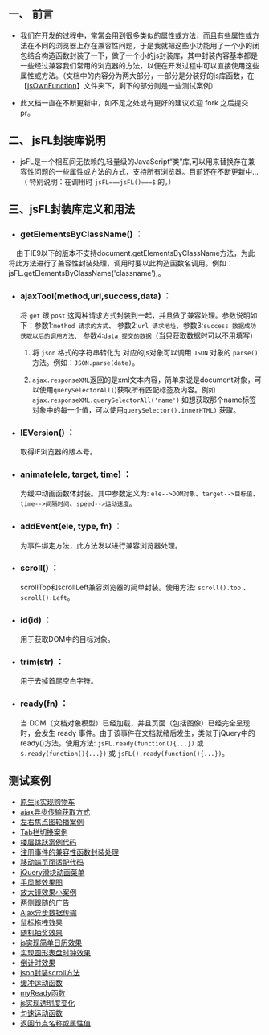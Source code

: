 ## 一、 前言
* 我们在开发的过程中，常常会用到很多类似的属性或方法，而且有些属性或方法在不同的浏览器上存在兼容性问题，于是我就把这些小功能用了一个小的闭包结合构造函数封装了一下，做了一个小的js封装库，其中封装内容基本都是一些经过兼容我们常用的浏览器的方法，以便在开发过程中可以直接使用这些属性或方法。（文档中的内容分为两大部分，一部分是分装好的js库函数，在【[jsOwnFunction](https://github.com/zlluGitHub/MyFunctionLibrary/tree/master/jsOwnFunction)】文件夹下，剩下的部分则是一些测试案例）

* 此文档一直在不断更新中，如不足之处或有更好的建议欢迎 fork 之后提交 pr。

## 二、 jsFL封装库说明

* jsFL是一个相互间无依赖的,轻量级的JavaScript“类”库,可以用来替换存在兼容性问题的一些属性或方法的方式，支持所有浏览器。目前还在不断更新中... （ 特别说明：在调用时 `jsFL===jsFL()===$` 的。）

## 三、jsFL封装库定义和用法

* ### getElementsByClassName() ：
  
     由于IE9以下的版本不支持document.getElementsByClassName方法，为此将此方法进行了兼容性封装处理，调用时要以此构造函数名调用。例如：jsFL.getElementsByClassName('classname');。
  
* ### ajaxTool(method,url,success,data) ：
  
     将 `get` 跟 `post` 这两种请求方式封装到一起，并且做了兼容处理。参数说明如下：参数1:`method 请求的方式`、 参数2:`url 请求地址`、参数3:`success 数据成功获取以后的调用方法`、 参数4:`data 提交的数据`（当只获取数据时可以不用填写）
  
     1. 将 `json` 格式的字符串转化为 对应的js对象可以调用 `JSON` 对象的 `parse()`方法。例如：`JSON.parse(date)`。
  
     2. `ajax.responseXML`返回的是xml文本内容，简单来说是document对象，可以使用`querySelectorAll(`)获取所有匹配标签及内容。例如`ajax.responseXML.querySelectorAll('name')` 如想获取那个name标签对象中的每一个值，可以使用`querySelector().innerHTML)` 获取。
  
* ### IEVersion() ：
  
     取得IE浏览器的版本号。
  
* ### animate(ele, target, time) ：
  
     为缓冲动画函数体封装。其中参数定义为: `ele-->DOM对象`、`target-->目标值`、`time-->间隔时间`、`speed-->运动速度`。
  
* ### addEvent(ele, type, fn) ：
  
     为事件绑定方法，此方法发以进行兼容浏览器处理。
  
* ### scroll() ：
  
     scrollTop和scrollLeft兼容浏览器的简单封装。使用方法: `scroll().top` 、`scroll().Left`。
  
* ### id(id) ：
  
     用于获取DOM中的目标对象。
  
* ### trim(str) ：
  
     用于去掉首尾空白字符。 
  
* ### ready(fn) ：
  
     当 DOM（文档对象模型）已经加载，并且页面（包括图像）已经完全呈现时，会发生 ready 事件。由于该事件在文档就绪后发生，类似于jQuery中的ready()方法。使用方法: `jsFL.ready(function(){...})` 或 `$.ready(function(){...})` 或 `jsFL().ready(function(){...})`。

                  
                  
                  
## 测试案例
* [原生js实现购物车](https://github.com/zlluGitHub/MyFunctionLibrary/tree/master/shopping/shopping)<br />
* [ajax异步传输获取方式](https://github.com/zlluGitHub/MyFunctionLibrary/tree/master/ajax)<br />
* [左右焦点图轮播案例](https://github.com/zlluGitHub/StudyRecord/blob/master/demo.html)<br />
* [Tab栏切换案例](https://github.com/zlluGitHub/MyFunctionLibrary/blob/master/Tap-Control/tab1.js)<br />
* [楼层跳跃案例代码](https://github.com/zlluGitHub/MyFunctionLibrary/blob/master/function/floor-leap.html)<br />
* [注册事件的兼容性函数封装处理](https://github.com/zlluGitHub/MyFunctionLibrary/blob/master/event-handling.html)<br />
* [移动端页面适配代码](https://github.com/zlluGitHub/MyFunctionLibrary/blob/master/Mobile-code/Mobile.js)<br />
* [jQuery滑块动画菜单](https://github.com/zlluGitHub/MyFunctionLibrary/blob/master/jQuery-SlideNav/js/lavalamp.js)<br />
* [手风琴效果图](https://github.com/zlluGitHub/MyFunctionLibrary/blob/master/Accordion-effect/demo.html)<br />
* [放大镜效果小案例](https://github.com/zlluGitHub/MyFunctionLibrary/tree/master/magnifying-glass)<br />
* [两侧跟随的广告](https://github.com/zlluGitHub/MyFunctionLibrary/tree/master/Following%20ads)<br />
* [Ajax异步数据传输](https://github.com/zlluGitHub/MyFunctionLibrary/blob/master/ajax%20POST/test1.html)<br />
* [鼠标拖拽效果](https://github.com/zlluGitHub/MyFunctionLibrary/blob/master/MouseDrag/MouseDrag.js)<br />
* [随机抽奖效果](https://github.com/zlluGitHub/MyFunctionLibrary/blob/master/Random-draw/%E9%9A%8F%E6%9C%BA%E6%8A%BD%E5%A5%96.html)<br />
* [ js实现简单日历效果](https://github.com/zlluGitHub/MyFunctionLibrary/blob/master/calendar/%E6%97%A5%E5%8E%86.html)<br />
* [实现圆形表盘时钟效果](https://github.com/zlluGitHub/MyFunctionLibrary/blob/master/clock/%E6%97%B6%E9%92%9F%E7%89%B9%E6%95%88.html)<br />
* [倒计时效果](https://github.com/zlluGitHub/MyFunctionLibrary/blob/master/count-down/%E5%80%92%E8%AE%A1%E6%97%B6.html)<br />
* [json封装scroll方法](https://github.com/zlluGitHub/MyFunctionLibrary/blob/master/json-scroll/json-scroll.html)<br />
* [缓冲运动函数](https://github.com/zlluGitHub/MyFunctionLibrary/blob/master/Buffer-movement/Buffer-movement.js)<br />
* [myReady函数](https://github.com/zlluGitHub/MyFunctionLibrary/blob/master/myReady/myReady.js)<br />
* [js实现透明度变化](https://github.com/zlluGitHub/MyFunctionLibrary/blob/master/opacity-chang/opacity-chang.js)<br />
* [匀速运动函数](https://github.com/zlluGitHub/MyFunctionLibrary/blob/master/uniform-motion/uniform-motion.js)<br />
* [返回节点名称或属性值](https://github.com/zlluGitHub/MyFunctionLibrary/blob/master/nodeName/nodeName.html)<br />
